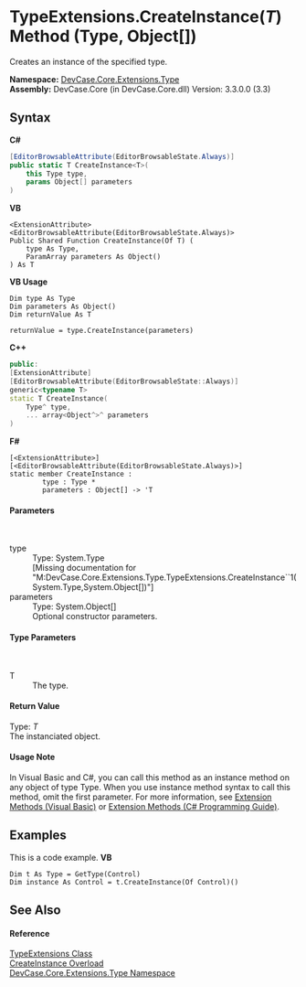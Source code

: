 # TypeExtensions.CreateInstance(*T*) Method (Type, Object[])
 

Creates an instance of the specified type.

**Namespace:**&nbsp;<a href="N_DevCase_Core_Extensions_Type">DevCase.Core.Extensions.Type</a><br />**Assembly:**&nbsp;DevCase.Core (in DevCase.Core.dll) Version: 3.3.0.0 (3.3)

## Syntax

**C#**<br />
``` C#
[EditorBrowsableAttribute(EditorBrowsableState.Always)]
public static T CreateInstance<T>(
	this Type type,
	params Object[] parameters
)

```

**VB**<br />
``` VB
<ExtensionAttribute>
<EditorBrowsableAttribute(EditorBrowsableState.Always)>
Public Shared Function CreateInstance(Of T) ( 
	type As Type,
	ParamArray parameters As Object()
) As T
```

**VB Usage**<br />
``` VB Usage
Dim type As Type
Dim parameters As Object()
Dim returnValue As T

returnValue = type.CreateInstance(parameters)
```

**C++**<br />
``` C++
public:
[ExtensionAttribute]
[EditorBrowsableAttribute(EditorBrowsableState::Always)]
generic<typename T>
static T CreateInstance(
	Type^ type, 
	... array<Object^>^ parameters
)
```

**F#**<br />
``` F#
[<ExtensionAttribute>]
[<EditorBrowsableAttribute(EditorBrowsableState.Always)>]
static member CreateInstance : 
        type : Type * 
        parameters : Object[] -> 'T 

```


#### Parameters
&nbsp;<dl><dt>type</dt><dd>Type: System.Type<br />\[Missing <param name="type"/> documentation for "M:DevCase.Core.Extensions.Type.TypeExtensions.CreateInstance``1(System.Type,System.Object[])"\]</dd><dt>parameters</dt><dd>Type: System.Object[]<br />Optional constructor parameters.</dd></dl>

#### Type Parameters
&nbsp;<dl><dt>T</dt><dd>The type.</dd></dl>

#### Return Value
Type: *T*<br />The instanciated object.

#### Usage Note
In Visual Basic and C#, you can call this method as an instance method on any object of type Type. When you use instance method syntax to call this method, omit the first parameter. For more information, see <a href="https://docs.microsoft.com/dotnet/visual-basic/programming-guide/language-features/procedures/extension-methods">Extension Methods (Visual Basic)</a> or <a href="https://docs.microsoft.com/dotnet/csharp/programming-guide/classes-and-structs/extension-methods">Extension Methods (C# Programming Guide)</a>.

## Examples
This is a code example. 
**VB**<br />
``` VB
Dim t As Type = GetType(Control)
Dim instance As Control = t.CreateInstance(Of Control)()
```


## See Also


#### Reference
<a href="T_DevCase_Core_Extensions_Type_TypeExtensions">TypeExtensions Class</a><br /><a href="Overload_DevCase_Core_Extensions_Type_TypeExtensions_CreateInstance">CreateInstance Overload</a><br /><a href="N_DevCase_Core_Extensions_Type">DevCase.Core.Extensions.Type Namespace</a><br />